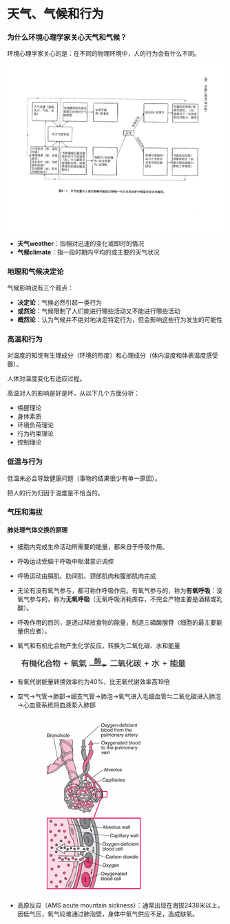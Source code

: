 # 天气、气候和行为

### 为什么环境心理学家关心天气和气候？

环境心理学家关心的是：在不同的物理环境中，人的行为会有什么不同。

![环境心理学](assets/环境心理学.png)

- **天气weather**：指相对迅速的变化或即时的情况
- **气候climate**：指一段时期内平均的或主要的天气状况

### 地理和气候决定论

气候影响说有三个观点：

- **决定论**：气候必然引起一类行为
- **或然论**：气候限制了人们能进行哪些活动又不能进行哪些活动
- **概然论**：认为气候并不绝对地决定特定行为，但会影响这些行为发生的可能性

### 高温和行为

对温度的知觉有生理成分（环境的热度）和心理成分（体内温度和体表温度感受器）。

人体对温度变化有适应过程。

高温对人的影响是好是坏，从以下几个方面分析：

- 唤醒理论
- 身体素质
- 环境负荷理论
- 行为约束理论
- 控制理论

### 低温与行为

低温未必会导致健康问题（事物的结果很少有单一原因）。

把人的行为归因于温度是不恰当的。

### 气压和海拔

#### 肺处理气体交换的原理

- 细胞内完成生命活动所需要的能量，都来自于呼吸作用。

- 呼吸运动受脑干呼吸中枢潜意识调控

- 呼吸运动由膈肌、肋间肌、颈部肌肉和腹部肌肉完成

- 无论有没有氧气参与，都可称作呼吸作用。有氧气参与的，称为**有氧呼吸**：没氧气参与的，称为**无氧呼吸**（无氧呼吸消耗库存，不完全产物主要是酒精或乳酸）。

- 呼吸作用的目的，是透过释放食物的能量，制造三磷酸腺苷（细胞的最主要能量供应者）。

- 氧气和有机化合物产生化学反应，转换为二氧化碳、水和能量

  ![400px-Cell_respiration](assets/400px-Cell_respiration.png)

- 有氧代谢能量转换效率约为40%，比无氧代谢效率高19倍

- 空气→气管→肺部→细支气管→肺泡→氧气进入毛细血管⇋二氧化碳进入肺泡→心血管系统将血液泵入肺部

  ![1557207847491](assets/1557207847491.png)

- 高原反应（AMS acute mountain sickness）：通常出现在海拔2438米以上，因低气压，氧气较难通过肺泡壁，身体中氧气供应不足，造成缺氧。